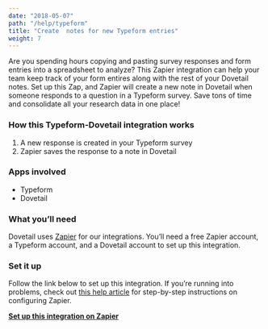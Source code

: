 ```yaml
---
date: "2018-05-07"
path: "/help/typeform"
title: "Create  notes for new Typeform entries"
weight: 7
---
```


Are you spending hours copying and pasting survey responses and form entries into a spreadsheet to analyze? This Zapier integration can help your team keep track of your form entires along with the rest of your Dovetail notes. Set up this Zap, and Zapier will create a new note in Dovetail when someone responds to a  question in a Typeform survey. Save tons of time and consolidate all your research data in one place!

### How this Typeform-Dovetail integration works

1. A new response is created in your Typeform survey
2. Zapier saves the response to a note in Dovetail

### Apps involved

- Typeform
- Dovetail

### What you’ll need

Dovetail uses [Zapier](https://zapier.com) for our integrations. You’ll need a free Zapier account, a Typeform account, and a Dovetail account to set up this integration.

### Set it up

Follow the link below to set up this integration. If you’re running into problems, check out [this help article](/help/zapier) for step-by-step instructions on configuring Zapier.

**[Set up this integration on Zapier](https://zapier.com/partner/embed/dovetail/create/18730)**
